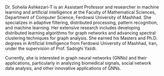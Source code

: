 Dr. Soheila Ashkezari-T is an Assistant Professor and researcher in machine learning and artificial intelligence at the Faculty of Mathematical Sciences, Department of Computer Science, Ferdowsi University of Mashhad. She specializes in adaptive filtering, distributed processing, pattern recognition, and machine learning. Her extensive research includes developing distributed learning algorithms for graph networks and advancing spectral clustering techniques for graph analysis. She earned his Masters and Ph.D. degrees in Artificial Intelligence from Ferdowsi University of Mashhad, Iran, under the supervision of Prof. Sadoghi Yazdi.


Currently, she is interested in graph neural networks (GNNs) and their applications, particularly in analyzing biomedical signals, social network data analysis, and other innovative applications of GNNs.

